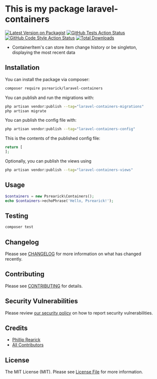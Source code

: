 # This is my package laravel-containers

[![Latest Version on Packagist](https://img.shields.io/packagist/v/psrearick/laravel-containers.svg?style=flat-square)](https://packagist.org/packages/psrearick/laravel-containers)
[![GitHub Tests Action Status](https://img.shields.io/github/workflow/status/psrearick/laravel-containers/run-tests?label=tests)](https://github.com/psrearick/laravel-containers/actions?query=workflow%3Arun-tests+branch%3Amain)
[![GitHub Code Style Action Status](https://img.shields.io/github/workflow/status/psrearick/laravel-containers/Check%20&%20fix%20styling?label=code%20style)](https://github.com/psrearick/laravel-containers/actions?query=workflow%3A"Check+%26+fix+styling"+branch%3Amain)
[![Total Downloads](https://img.shields.io/packagist/dt/psrearick/laravel-containers.svg?style=flat-square)](https://packagist.org/packages/psrearick/laravel-containers)


* ContainerItem's can store item change history or be singleton, displaying the most recent data












## Installation

You can install the package via composer:

```bash
composer require psrearick/laravel-containers
```

You can publish and run the migrations with:

```bash
php artisan vendor:publish --tag="laravel-containers-migrations"
php artisan migrate
```

You can publish the config file with:

```bash
php artisan vendor:publish --tag="laravel-containers-config"
```

This is the contents of the published config file:

```php
return [
];
```

Optionally, you can publish the views using

```bash
php artisan vendor:publish --tag="laravel-containers-views"
```

## Usage

```php
$containers = new Psrearick\Containers();
echo $containers->echoPhrase('Hello, Psrearick!');
```

## Testing

```bash
composer test
```

## Changelog

Please see [CHANGELOG](CHANGELOG.md) for more information on what has changed recently.

## Contributing

Please see [CONTRIBUTING](.github/CONTRIBUTING.md) for details.

## Security Vulnerabilities

Please review [our security policy](../../security/policy) on how to report security vulnerabilities.

## Credits

- [Phillip Rearick](https://github.com/psrearick)
- [All Contributors](../../contributors)

## License

The MIT License (MIT). Please see [License File](LICENSE.md) for more information.
